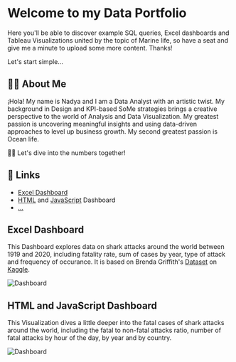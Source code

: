 
# Welcome to my Data Portfolio

Here you'll be able to discover example SQL queries, Excel dashboards and Tableau Visualizations united by the topic of Marine life, so have a seat and give me а minute to upload some more content. Thanks!

Let's start simple...
## 👨‍💻 About Me
¡Hola! My name is Nadya and I am
a Data Analyst with an artistic twist. My background in Design and KPI-based SoMe strategies brings a creative perspective to the world of Analysis and Data Visualization. My greatest passion is uncovering meaningful insights and using data-driven approaches to level up business growth. My second greatest passion is Ocean life. 

🏊🏻
Let's dive into the numbers together!


## 🦈 Links
- [Excel Dashboard](https://github.com/nadyakant/data-project/blob/main/Shark%20Attacks_Dash.xlsx)
- [HTML](https://github.com/nadyakant/data-project/blob/main/Death%20by%20Sharks%20-%20HTML.html) and [JavaScript](https://github.com/nadyakant/data-project/blob/main/Death%20by%20Sharks%20-%20JS.js) Dashboard
- [...](https://github.com/nadyakant/data-project)


## Excel Dashboard

This Dashboard explores data on shark attacks around the world between 1919 and 2020, including fatality rate, sum of cases by year, type of attack and frequency of occurance. It is based on Brenda Griffith's [Dataset](https://www.kaggle.com/datasets/thedevastator/global-shark-attack-incidents?select=GSAF5.xls.csv) on [Kaggle](https://www.kaggle.com/).

![Dashboard](https://raw.githubusercontent.com/nadyakant/data-project/main/PNGs/Shark%20Attacks_Dash%20-%20Excel.png)


## HTML and JavaScript Dashboard

This Visualization dives a little deeper into the fatal cases of shark attacks around the world, including the fatal to non-fatal attacks ratio, number of fatal attacks by hour of the day, by year and by country.

![Dashboard](https://raw.githubusercontent.com/nadyakant/data-project/main/PNGs/HTML%20and%20JS.png)

